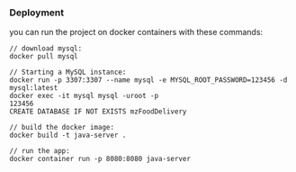 ### Deployment

you can run the project on docker containers with these commands:
    
    // download mysql:
    docker pull mysql
    
    // Starting a MySQL instance:
    docker run -p 3307:3307 --name mysql -e MYSQL_ROOT_PASSWORD=123456 -d mysql:latest
    docker exec -it mysql mysql -uroot -p
    123456
    CREATE DATABASE IF NOT EXISTS mzFoodDelivery
    
    // build the docker image:
    docker build -t java-server .
    
    // run the app:
    docker container run -p 8080:8080 java-server

